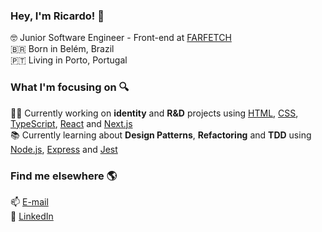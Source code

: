 ### Hey, I'm Ricardo! 👋

🤓 Junior Software Engineer - Front-end at [FARFETCH](https://www.farfetch.com) <br>
🇧🇷 Born in Belém, Brazil <br>
🇵🇹 Living in Porto, Portugal <br>

### What I'm focusing on 🔍

👨‍💻 Currently working on <strong>identity</strong> and <strong>R&D</strong> projects using [HTML](https://developer.mozilla.org/en-US/docs/Web/HTML), [CSS](https://developer.mozilla.org/en-US/docs/Web/CSS), [TypeScript](https://www.typescriptlang.org), [React](https://reactjs.org) and [Next.js](https://nextjs.org) <br>
📚 Currently learning about <strong>Design Patterns</strong>, <strong>Refactoring</strong> and <strong>TDD</strong> using [Node.js](https://nodejs.org), [Express](https://expressjs.com) and [Jest](https://jestjs.io) <br>

### Find me elsewhere 🌎

📫 [E-mail](mailto:rbarrosmiguez@gmail.com) <br>
💼 [LinkedIn](https://www.linkedin.com/in/rbarrosmiguez) <br>
